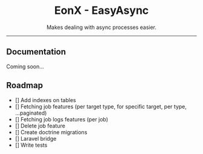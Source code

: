<div align="center">
    <h1>EonX - EasyAsync</h1>
    <p>Makes dealing with async processes easier.</p>
</div>

---

## Documentation

Coming soon...

## Roadmap

- [] Add indexes on tables
- [] Fetching job features (per target type, for specific target, per type, ...paginated)
- [] Fetching job logs features (per job)
- [] Delete job feature
- [] Create doctrine migrations
- [] Laravel bridge
- [] Write tests
